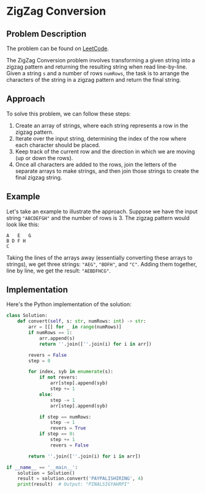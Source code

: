 # ZigZag Conversion

## Problem Description
The problem can be found on [LeetCode](https://leetcode.com/problems/zigzag-conversion/description/?envType=study-plan-v2&envId=top-interview-150).

The ZigZag Conversion problem involves transforming a given string into a zigzag pattern and returning the resulting string when read line-by-line. Given a string `s` and a number of rows `numRows`, the task is to arrange the characters of the string in a zigzag pattern and return the final string.


## Approach
To solve this problem, we can follow these steps:

1. Create an array of strings, where each string represents a row in the zigzag pattern.
2. Iterate over the input string, determining the index of the row where each character should be placed.
3. Keep track of the current row and the direction in which we are moving (up or down the rows).
4. Once all characters are added to the rows, join the letters of the separate arrays to make strings, and then join those strings to create the final zigzag string.

## Example
Let's take an example to illustrate the approach. Suppose we have the input string `"ABCDEFGH"` and the number of rows is 3. The zigzag pattern would look like this:

```
A   E   G
B D F H
C
```

Taking the lines of the arrays away (essentially converting these arrays to strings), we get three strings: `"AEG"`, `"BDFH"`, and `"C"`. Adding them together, line by line, we get the result: `"AEBDFHCG"`.

## Implementation
Here's the Python implementation of the solution:

```python
class Solution:
    def convert(self, s: str, numRows: int) -> str:
        arr = [[] for _ in range(numRows)]
        if numRows == 1:
            arr.append(s)
            return ''.join([''.join(i) for i in arr])

        revers = False
        step = 0

        for index, syb in enumerate(s):
            if not revers:
                arr[step].append(syb)
                step += 1
            else:
                step -= 1
                arr[step].append(syb)

            if step == numRows:
                step -= 1
                revers = True
            if step == 0:
                step += 1
                revers = False

        return ''.join([''.join(i) for i in arr])

if __name__ == '__main__':
    solution = Solution()
    result = solution.convert('PAYPALISHIRING', 4)
    print(result)  # Output: "PINALSIGYAHRPI"
```

